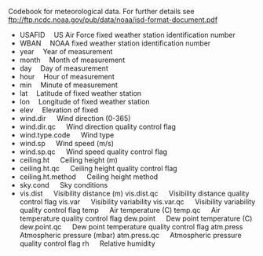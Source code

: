 Codebook for meteorological data. For further details see ftp://ftp.ncdc.noaa.gov/pub/data/noaa/isd-format-document.pdf

* USAFID        &emsp;US Air Force fixed weather station identification number           
* WBAN          &emsp;NOAA fixed weather station identification number
* year          &emsp;Year of measurement
* month         &emsp;Month of measurement
* day           &emsp;Day of measurement
* hour          &emsp;Hour of measurement     
* min           &emsp;Minute of measurement
* lat           &emsp;Latitude of fixed weather station   
* lon           &emsp;Longitude of fixed weather station       
* elev          &emsp;Elevation of fixed        
* wind.dir      &emsp; Wind direction (0-365)
* wind.dir.qc   &emsp; Wind direction quality control flag  
* wind.type.code  &emsp;  Wind type
* wind.sp       &emsp; Wind speed (m/s)
* wind.sp.qc    &emsp; Wind speed quality control flag
* ceiling.ht    &emsp; Ceiling height (m)
* ceiling.ht.qc &emsp; Ceiling height quality control flag
* ceiling.ht.method &emsp; Ceiling height method
* sky.cond      &emsp; Sky conditions
* vis.dist      &emsp; Visibility distance (m)
vis.dist.qc     &emsp; Visibility distance quality control flag
vis.var         &emsp; Visibility variability 
vis.var.qc      &emsp; Visibility variability quality control flag
temp            &emsp; Air temperature (C)
temp.qc         &emsp; Air temperature quality control flag
dew.point       &emsp; Dew point temperature (C)
dew.point.qc    &emsp; Dew point temperature quality control flag
atm.press       &emsp; Atmospheric pressure (mbar)
atm.press.qc    &emsp; Atmospheric pressure quality control flag
rh              &emsp; Relative humidity
